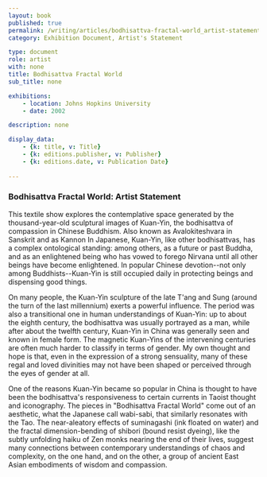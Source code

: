 ```yaml
---
layout: book
published: true
permalink: /writing/articles/bodhisattva-fractal-world_artist-statement.html
category: Exhibition Document, Artist's Statement

type: document
role: artist
with: none
title: Bodhisattva Fractal World
sub_title: none

exhibitions:
	- location: Johns Hopkins University
	- date: 2002

description: none

display_data:
    - {k: title, v: Title}
    - {k: editions.publisher, v: Publisher}
    - {k: editions.date, v: Publication Date}
  
---
```


### Bodhisattva Fractal World: Artist Statement 

This textile show explores the contemplative space generated by the thousand-year-old sculptural images of Kuan-Yin, the bodhisattva of compassion in Chinese Buddhism. Also known as Avalokiteshvara in Sanskrit and as Kannon In Japanese, Kuan-Yin, like other bodhisattvas, has a complex ontological standing: among others, as a future or past Buddha, and as an enlightened being who has vowed to forego Nirvana until all other beings have become enlightened. In popular Chinese devotion--not only among Buddhists--Kuan-Yin is still occupied daily in protecting beings and dispensing good things.

On many people, the Kuan-Yin sculpture of the late T'ang and Sung (around the turn of the last millennium) exerts a powerful influence. The period was also a transitional one in human understandings of Kuan-Yin: up to about the eighth century, the bodhisattva was usually portrayed as a man, while after about the twelfth century, Kuan-Yin in China was generally seen and known in female form. The magnetic Kuan-Yins of the intervening centuries are often much harder to classify in terms of gender. My own thought and hope is that, even in the expression of a strong sensuality, many of these regal and loved divinities may not have been shaped or perceived through the eyes of gender at all.

One of the reasons Kuan-Yin became so popular in China is thought to have been the bodhisattva's responsiveness to certain currents in Taoist thought and iconography. The pieces in "Bodhisattva Fractal World" come out of an aesthetic, what the Japanese call wabi-sabi, that similarly resonates with the Tao. The near-aleatory effects of suminagashi (ink floated on water) and the fractal dimension-bending of shibori (bound resist dyeing), like the subtly unfolding haiku of Zen monks nearing the end of their lives, suggest many connections between contemporary understandings of chaos and complexity, on the one hand, and on the other, a group of ancient East Asian embodiments of wisdom and compassion.